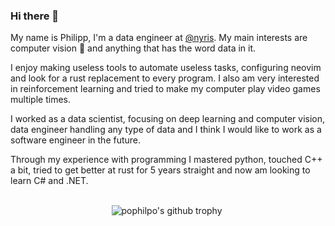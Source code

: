 ### Hi there 👋
My name is Philipp, I'm a data engineer at [@nyris](https://github.com/nyris). My main interests are computer vision 👀 and anything that has the word data in it.

I enjoy making useless tools to automate useless tasks, configuring neovim and look for a rust replacement to every program. I also am very interested in reinforcement learning and tried to make my computer play video games multiple times.

I worked as a data scientist, focusing on deep learning and computer vision, data engineer handling any type of data and I think I would like to work as a software engineer in the future.

Through my experience with programming I mastered python, touched C++ a bit,  tried to get better at rust for 5 years straight and now am looking to learn C# and .NET.

## 

<p align="center"> 
<img align="center" src="https://github-profile-trophy.vercel.app/?username=pophilpo&row=2&no-frame=true&theme=onedark&no-bg=true" alt="pophilpo's github trophy" />
<!-- :) hey there, thanks for looking -->
<img src="https://komarev.com/ghpvc/?username=sunsided" alt="Profile view count" height="0" width="0" />
</p>

##
